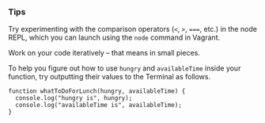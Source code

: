 ### Tips

Try experimenting with the comparison operators (`<`, `>`, `===`, etc.) in the node REPL, which you can launch using the `node` command in Vagrant.

Work on your code iteratively – that means in small pieces. 

To help you figure out how to use `hungry` and `availableTime` inside your function, try outputting their values to the Terminal as follows.  

```
function whatToDoForLunch(hungry, availableTime) {
  console.log("hungry is", hungry);
  console.log("availableTime is", availableTime);
}
```